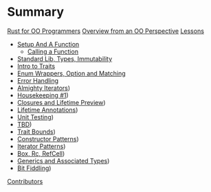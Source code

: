 # Summary

[Rust for OO Programmers](README.md)
[Overview from an OO Perspective](OVERVIEW.md)
[Lessons](lessons/LESSONS.md) 
- [Setup And A Function](lessons/lesson_one/README.md)
    - [Calling a Function](lessons/lesson_one/ex_function_parameter_return.md)
- [Standard Lib, Types, Immutability](./lessons/lesson_two/README.md)
- [Intro to Traits](./lessons/lesson_three/README.md)
- [Enum Wrappers, Option<T> and Matching](./lessons/lesson_four/README.md)
- [Error Handling](./lessons/lesson_five/README.md)
- [Almighty Iterators](./lessons/lesson_six/README.md))
- [Housekeeping #1](./lessons/lesson_seven/README.md))
- [Closures and Lifetime Preview](./lessons/lesson_eight/README.md))
- [Lifetime Annotations](./lessons/lesson_nine/README.md))
- [Unit Testing](./lessons/lesson_ten/README.md))
- [TBD](./lessons/lesson_eleven/README.md))
- [Trait Bounds](./lessons/lesson_twelve/README.md))
- [Constructor Patterns](./lessons/lesson_thirteen/README.md))
- [Iterator Patterns](./lessons/lesson_fourteen/README.md))
- [Box<T>, Rc<T>, RefCell<T>](./lessons/lesson_fifteen/README.md))
- [Generics and Associated Types](./lessons/lesson_sixteen/README.md))
- [Bit Fiddling](./lessons/lesson_seventeen/README.md))


[Contributors](misc/contributors.md)
